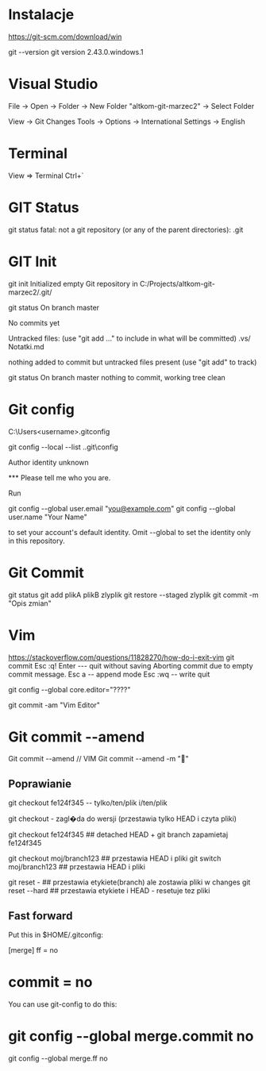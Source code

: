 ﻿# Instalacje
https://git-scm.com/download/win

git --version
git version 2.43.0.windows.1


# Visual Studio
File -> Open -> Folder -> New Folder "altkom-git-marzec2" -> Select Folder

View -> Git Changes
Tools -> Options -> International Settings -> English

# Terminal
View => Terminal   Ctrl+`


# GIT Status
git status
fatal: not a git repository (or any of the parent directories): .git

# GIT Init
git init
Initialized empty Git repository in C:/Projects/altkom-git-marzec2/.git/

 git status
On branch master

No commits yet

Untracked files:
  (use "git add <file>..." to include in what will be committed)
        .vs/
        Notatki.md

nothing added to commit but untracked files present (use "git add" to track)

git status
On branch master
nothing to commit, working tree clean

# Git config
C:\Users\<username>\.gitconfig


git config --local --list
.\.git\config


Author identity unknown

*** Please tell me who you are.

Run

  git config --global user.email "you@example.com"
  git config --global user.name "Your Name"

to set your account's default identity.
Omit --global to set the identity only in this repository.

# Git Commit
git status
git add plikA plikB zlyplik
git restore --staged zlyplik
git commit -m "Opis zmian"


# Vim
https://stackoverflow.com/questions/11828270/how-do-i-exit-vim
git commit
Esc :q! Enter  --- quit without saving
Aborting commit due to empty commit message.
Esc a      -- append mode
Esc :wq    -- write quit

git config --global core.editor="????"

git commit -am "Vim Editor"

# Git commit --amend
Git commit --amend  // VIM 
Git commit --amend  -m "💩"

## Poprawianie

git checkout fe124f345 -- tylko/ten/plik i/ten/plik

git checkout - zagl�da do wersji (przestawia tylko HEAD i czyta pliki) 

git checkout fe124f345  ## detached HEAD + git branch zapamietaj fe124f345

git checkout moj/branch123  ## przestawia HEAD i pliki
git switch  moj/branch123   ## przestawia HEAD i pliki


git reset -  ## przestawia etykiete(branch) ale zostawia pliki w changes 
git reset --hard  ## przestawia etykiete i HEAD - resetuje tez pliki

## Fast forward
Put this in $HOME/.gitconfig:

[merge]
    ff = no
#    commit = no

You can use git-config to do this:

#  git config --global merge.commit no
  git config --global merge.ff no


